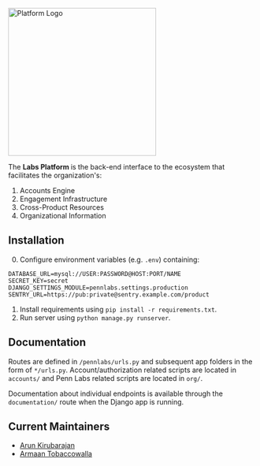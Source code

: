 <a href="https://platform.pennlabs.org" target="_blank" rel="noopener noreferrer"><img width="300" src="https://i.imgur.com/E0Qldg5.png" alt="Platform Logo"></a>

The <strong> Labs Platform </strong> is the back-end interface to the ecosystem that facilitates the organization's:

1. Accounts Engine
2. Engagement Infrastructure
3. Cross-Product Resources
4. Organizational Information

## Installation
0. Configure environment variables (e.g. `.env`) containing:
```
DATABASE_URL=mysql://USER:PASSWORD@HOST:PORT/NAME
SECRET_KEY=secret
DJANGO_SETTINGS_MODULE=pennlabs.settings.production
SENTRY_URL=https://pub:private@sentry.example.com/product
```
1. Install requirements using `pip install -r requirements.txt`.
2. Run server using `python manage.py runserver`.

## Documentation
Routes are defined in `/pennlabs/urls.py` and subsequent app folders in the form of `*/urls.py`. Account/authorization related scripts are located in `accounts/` and Penn Labs related scripts are located in `org/`.

Documentation about individual endpoints is available through the `documentation/` route when the Django app is running.

## Current Maintainers
- [Arun Kirubarajan](https://github.com/kirubarajan)
- [Armaan Tobaccowalla](https://github.com/ArmaanT)
